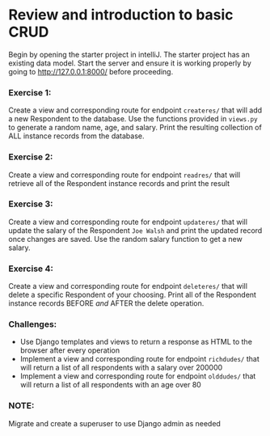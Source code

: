 # Review and introduction to basic CRUD

Begin by opening the starter project in intelliJ. The starter project has an existing data model. Start the server and ensure it is working properly by going to http://127.0.0.1:8000/ before proceeding.

### Exercise 1:
Create a view and corresponding route for endpoint ```createres/``` that will add a new Respondent to the database. Use the functions provided in ```views.py``` to generate a random name, age, and salary. Print the resulting collection of ALL instance records from the database.

### Exercise 2:
Create a view and corresponding route for endpoint ```readres/``` that will retrieve all of the Respondent instance records and print the result

### Exercise 3:
Create a view and corresponding route for endpoint ```updateres/``` that will update the salary of the Respondent ```Joe Walsh``` and print the updated record once changes are saved. Use the random salary function to get a new salary.

### Exercise 4:
Create a view and corresponding route for endpoint ```deleteres/``` that will delete a specific Respondent of your choosing. Print all of the Respondent instance records BEFORE *and* AFTER the delete operation. 

### Challenges:
* Use Django templates and views to return a response as HTML to the browser after every operation
* Implement a view and corresponding route for endpoint ```richdudes/``` that will return a list of all respondents with a salary over 200000
* Implement a view and corresponding route for endpoint ```olddudes/``` that will return a list of all respondents with an age over 80

### NOTE:
Migrate and create a superuser to use Django admin as needed
